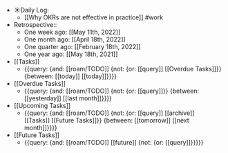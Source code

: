 - ☀️Daily Log:
    - [[Why OKRs are not effective in practice]] #work
- Retrospective::
    - One week ago: [[May 11th, 2022]]
    - One month ago: [[April 18th, 2022]]
    - One quarter ago: [[February 18th, 2022]]
    - One year ago: [[May 18th, 2021]]
- [[Tasks]]
    - {{query: {and: [[roam/TODO]] {not: {or: [[query]] [[Overdue Tasks]]}} {between: [[today]] [[today]]}}}}
- [[Overdue Tasks]]
    - {{query: {and: [[roam/TODO]] {not: {or: [[query]]}} {between: [[yesterday]] [[last month]]}}}}
- [[Upcoming Tasks]]
    - {{query: {and: [[roam/TODO]] {not: {or: [[query]] [[archive]] [[Tasks]] [[Future Tasks]]}} {between: [[tomorrow]] [[next month]]}}}}
- [[Future Tasks]]
    - {{query: {and: [[roam/TODO]] [[future]] {not: {or: [[query]]}}}}}
